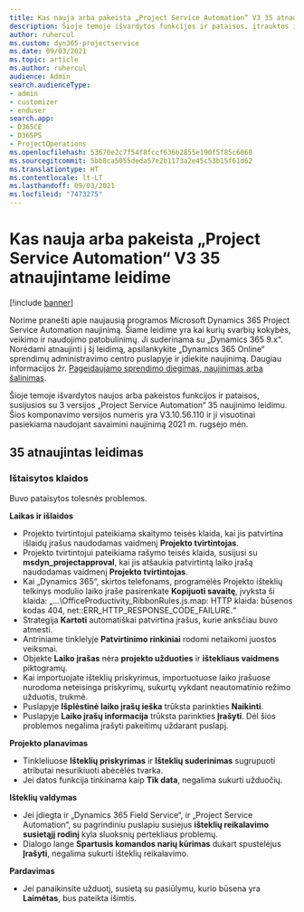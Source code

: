 ```yaml
---
title: Kas nauja arba pakeista „Project Service Automation“ V3 35 atnaujintame leidime
description: Šioje temoje išvardytos funkcijos ir pataisos, įtrauktos į „Microsoft Dynamics 365 Project Service Automation“ 35 naujinimo leidimo 3 v.
author: ruhercul
ms.custom: dyn365-projectservice
ms.date: 09/03/2021
ms.topic: article
ms.author: ruhercul
audience: Admin
search.audienceType:
- admin
- customizer
- enduser
search.app:
- D365CE
- D365PS
- ProjectOperations
ms.openlocfilehash: 53670e2c7f54f8fccf636b2855e190f5f85c6068
ms.sourcegitcommit: 5bb8ca5055deda57e2b1173a2e45c53b15f61d62
ms.translationtype: HT
ms.contentlocale: lt-LT
ms.lasthandoff: 09/03/2021
ms.locfileid: "7473275"
---
```

# <a name="whats-new-or-changed-in-project-service-automation-update-release-35-v3"></a>Kas nauja arba pakeista „Project Service Automation“ V3 35 atnaujintame leidime

[!include [banner](../includes/psa-now-project-operations.md)]

Norime pranešti apie naujausią programos Microsoft Dynamics 365 Project Service Automation naujinimą. Šiame leidime yra kai kurių svarbių kokybės, veikimo ir naudojimo patobulinimų. Ji suderinama su „Dynamics 365 9.x“. Norėdami atnaujinti į šį leidimą, apsilankykite „Dynamics 365 Online“ sprendimų administravimo centro puslapyje ir įdiekite naujinimą. Daugiau informacijos žr. [Pageidaujamo sprendimo diegimas, naujinimas arba šalinimas](/power-platform/admin/install-remove-preferred-solution).

Šioje temoje išvardytos naujos arba pakeistos funkcijos ir pataisos, susijusios su 3 versijos „Project Service Automation“ 35 naujinimo leidimu. Šios komponavimo versijos numeris yra V3.10.56.110 ir ji visuotinai pasiekiama naudojant savaimini naujinimą 2021 m. rugsėjo mėn.

## <a name="update-release-35"></a>35 atnaujintas leidimas

### <a name="bug-fixes"></a>Ištaisytos klaidos

Buvo pataisytos tolesnės problemos.

**Laikas ir išlaidos**

- Projekto tvirtintojui pateikiama skaitymo teisės klaida, kai jis patvirtina išlaidų įrašus naudodamas vaidmenį **Projekto tvirtintojas**.
- Projekto tvirtintojui pateikiama rašymo teisės klaida, susijusi su **msdyn_projectapproval**, kai jis atšaukia patvirtintą laiko įrašą naudodamas vaidmenį **Projekto tvirtintojas**.
- Kai „Dynamics 365“, skirtos telefonams, programėlės Projekto išteklių telkinys modulio laiko įraše pasirenkate **Kopijuoti savaitę**, įvyksta ši klaida: „...\OfficeProductivity_RibbonRules.js.map: HTTP klaida: būsenos kodas 404, net::ERR_HTTP_RESPONSE_CODE_FAILURE.“
- Strategija **Kartoti** automatiškai patvirtina įrašus, kurie anksčiau buvo atmesti.
- Antriniame tinklelyje **Patvirtinimo rinkiniai** rodomi netaikomi juostos veiksmai.
- Objekte **Laiko įrašas** nėra **projekto užduoties** ir **ištekliaus vaidmens** piktogramų.
- Kai importuojate išteklių priskyrimus, importuotuose laiko įrašuose nurodoma neteisinga priskyrimų, sukurtų vykdant neautomatinio režimo užduotis, trukmė.
- Puslapyje **Išplėstinė laiko įrašų ieška** trūksta parinkties **Naikinti**.
- Puslapyje **Laiko įrašų informacija** trūksta parinkties **Įrašyti**. Dėl šios problemos negalima įrašyti pakeitimų uždarant puslapį.

**Projekto planavimas**

- Tinkleliuose **Išteklių priskyrimas** ir **Išteklių suderinimas** sugrupuoti atributai nesurikiuoti abėcėlės tvarka.
- Jei datos funkcija tinkinama kaip **Tik data**, negalima sukurti užduočių.

**Išteklių valdymas**

- Jei įdiegta ir „Dynamics 365 Field Service“, ir „Project Service Automation“, su pagrindiniu puslapiu susiejus **išteklių reikalavimo susietąjį rodinį** kyla sluoksnių pertekliaus problemų.
- Dialogo lange **Spartusis komandos narių kūrimas** dukart spustelėjus **Įrašyti**, negalima sukurti išteklių reikalavimo.

**Pardavimas**

- Jei panaikinsite užduotį, susietą su pasiūlymu, kurio būsena yra **Laimėtas**, bus pateikta išimtis.
